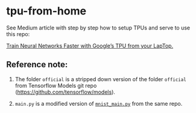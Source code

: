 # tpu-from-home

See Medium article with step by step how to setup TPUs and serve to use this repo:

[Train Neural Networks Faster with Google’s TPU from your LapTop.](https://medium.com/solving-the-human-problem/train-neural-networks-faster-with-googles-tpu-from-your-laptop-58838873b29c)

## Reference note:

1. The folder `official` is a stripped down version of the folder `official` from Tensorflow Models git repo (https://github.com/tensorflow/models).

2. `main.py` is a modified version of [`mnist_main.py`](https://github.com/tensorflow/models/blob/master/official/vision/image_classification/mnist_main.py) from the same repo.
